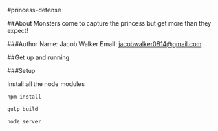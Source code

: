 #princess-defense

##About
Monsters come to capture the princess but get more than they expect!

###Author
Name: Jacob Walker
Email: jacobwalker0814@gmail.com

##Get up and running

###Setup

Install all the node modules
```sh
npm install

gulp build

node server
```
